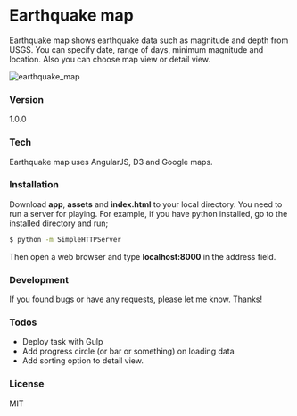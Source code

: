 # Earthquake map

Earthquake map shows earthquake data such as magnitude and depth from USGS. You can specify date, range of days, minimum magnitude and location. Also you can choose map view or detail view.

![earthquake_map](https://cloud.githubusercontent.com/assets/20022968/17012231/a015ec34-4eca-11e6-93cf-0c3aee47790f.png)

### Version
1.0.0

### Tech

Earthquake map uses AngularJS, D3 and Google maps.

### Installation

Download **app**, **assets** and **index.html** to your local directory. You need to run a server for playing. For example, if you have python installed, go to the installed directory and run;

```sh
$ python -m SimpleHTTPServer
```

Then open a web browser and type **localhost:8000** in the address field.

### Development

If you found bugs or have any requests, please let me know. Thanks!

### Todos

 - Deploy task with Gulp
 - Add progress circle (or bar or something) on loading data
 - Add sorting option to detail view.

### License

MIT

